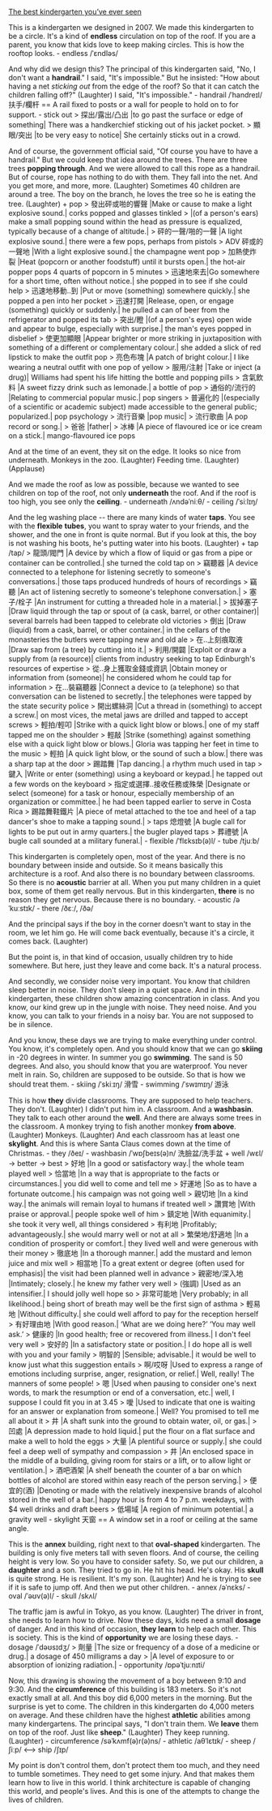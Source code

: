 [The best kindergarten you’ve ever seen](https://www.ted.com/talks/takaharu_tezuka_the_best_kindergarten_you_ve_ever_seen/transcript?referrer=playlist-surprisingly_fun_ted_talks&language=en)

This is a kindergarten we designed in 2007. We made this kindergarten to be a circle. It's a kind of **endless** circulation on top of the roof. If you are a parent, you know that kids love to keep making circles. This is how the rooftop looks. 
	- endless /ˈɛndləs/ 

And why did we design this? The principal of this kindergarten said, "No, I don't want a **handrail**." I said, "It's impossible." But he insisted: "How about having a net *sticking out* from the edge of the roof? So that it can catch the children falling off?" (Laughter) I said, "It's impossible." 
	- handrail /ˈhandreɪl/ 扶手/欄杆 == A rail fixed to posts or a wall for people to hold on to for support.
	- stick out
		> 探出/露出/凸出 |to go past the surface or edge of something| There was a handkerchief sticking out of his jacket pocket.
		> 顯眼/突出 |to be very easy to notice| She certainly sticks out in a crowd.

And of course, the government official said, "Of course you have to have a handrail." But we could keep that idea around the trees. There are three trees **popping through**. And we were allowed to call this rope as a handrail. But of course, rope has nothing to do with them. They fall into the net. And you get more, and more, more. (Laughter) Sometimes 40 children are around a tree. The boy on the branch, he loves the tree so he is eating the tree. (Laughter) 
	+ pop 
		> 發出砰或啪的響聲 |Make or cause to make a light explosive sound.| corks popped and glasses tinkled
		> |(of a person's ears) make a small popping sound within the head as pressure is equalized, typically because of a change of altitude.|
		> 砰的一聲/啪的一聲 |A light explosive sound.| there were a few pops, perhaps from pistols
		> ADV 砰或的一聲地 |With a light explosive sound.| the champagne went pop
		> 加熱使炸裂 |Heat (popcorn or another foodstuff) until it bursts open.| the hot-air popper pops 4 quarts of popcorn in 5 minutes
		> 迅速地來去|Go somewhere for a short time, often without notice.| she popped in to see if she could help
		> 迅速地移動..到 |Put or move (something) somewhere quickly.| she popped a pen into her pocket
 		> 迅速打開 |Release, open, or engage (something) quickly or suddenly.| he pulled a can of beer from the refrigerator and popped its tab
		> 突出/瞪 |(of a person's eyes) open wide and appear to bulge, especially with surprise.| the man's eyes popped in disbelief
		> 使更加顯眼 |Appear brighter or more striking in juxtaposition with something of a different or complementary colour.| she added a slick of red lipstick to make the outfit pop
		> 亮色布塊 |A patch of bright colour.| I like wearing a neutral outfit with one pop of yellow
		> 服用/注射 |Take or inject (a drug)| Williams had spent his life hitting the bottle and popping pills
		> 含氣飲料 |A sweet fizzy drink such as lemonade.| a bottle of pop
		> 通俗的/流行的 |Relating to commercial popular music.| pop singers
		> 普遍化的 |(especially of a scientific or academic subject) made accessible to the general public; popularized.| pop psychology
		> 流行音樂 |pop music|
		> 流行歌曲 |A pop record or song.|
		> 爸爸 |father|
		> 冰棒 |A piece of flavoured ice or ice cream on a stick.| mango-flavoured ice pops

And at the time of an event, they sit on the edge. It looks so nice from underneath. Monkeys in the zoo. (Laughter) Feeding time. (Laughter) (Applause) 

And we made the roof as low as possible, because we wanted to see children on top of the roof, not only **underneath** the roof. And if the roof is too high, you see only the **ceiling**. 
	- underneath /ʌndəˈniːθ/ 
	- ceiling /ˈsiːlɪŋ/ 

And the leg washing place -- there are many kinds of water **taps**. You see with the **flexible** **tubes**, you want to spray water to your friends, and the shower, and the one in front is quite normal. But if you look at this, the boy is not washing his boots, he's putting water into his boots. (Laughter) 
	+ tap /tap/ 
		> 龍頭/閥門 |A device by which a flow of liquid or gas from a pipe or container can be controlled.| she turned the cold tap on
		> 竊聽器 |A device connected to a telephone for listening secretly to someone's conversations.| those taps produced hundreds of hours of recordings
		> 竊聽 |An act of listening secretly to someone's telephone conversation.|
		> 塞子/栓子 |An instrument for cutting a threaded hole in a material.|
		> 拔掉塞子 |Draw liquid through the tap or spout of (a cask, barrel, or other container)| several barrels had been tapped to celebrate old victories
		> 倒出 |Draw (liquid) from a cask, barrel, or other container.| in the cellars of the monasteries the butlers were tapping new and old ale
		> 在..上刻痕取液 |Draw sap from (a tree) by cutting into it.|
		> 利用/開闢 |Exploit or draw a supply from (a resource)| clients from industry seeking to tap Edinburgh's resources of expertise
		> 從..身上獲取金錢或資訊 |Obtain money or information from (someone)| he considered whom he could tap for information
		> 在…裝竊聽器 |Connect a device to (a telephone) so that conversation can be listened to secretly.| the telephones were tapped by the state security police
		> 開出螺絲洞 |Cut a thread in (something) to accept a screw.| on most vices, the metal jaws are drilled and tapped to accept screws
		> 輕拍/輕叩 |Strike with a quick light blow or blows.| one of my staff tapped me on the shoulder
		> 輕敲 |Strike (something) against something else with a quick light blow or blows.| Gloria was tapping her feet in time to the music
		> 輕拍 |A quick light blow, or the sound of such a blow.| there was a sharp tap at the door
		> 踢踏舞 |Tap dancing.| a rhythm much used in tap
		> 鍵入 |Write or enter (something) using a keyboard or keypad.| he tapped out a few words on the keyboard
		> 指定或選擇..接收任務或殊榮 |Designate or select (someone) for a task or honour, especially membership of an organization or committee.| he had been tapped earlier to serve in Costa Rica
		> 踢踏舞鞋鐵片 |A piece of metal attached to the toe and heel of a tap dancer's shoe to make a tapping sound.|
		> taps 熄燈號 |A bugle call for lights to be put out in army quarters.| the bugler played taps
		> 葬禮號 |A bugle call sounded at a military funeral.|
	- flexible /ˈflɛksɪb(ə)l/ 
	- tube /tjuːb/ 

This kindergarten is completely open, most of the year. And there is no boundary between inside and outside. So it means basically this architecture is a roof. And also there is no boundary between classrooms. So there is no **acoustic** barrier at all. When you put many children in a quiet box, some of them get really nervous. But in this kindergarten, **there** is no reason they get nervous. Because there is no boundary. 
	- acoustic /əˈkuːstɪk/ 
	- there /ðɛː/, /ðə/ 

And the principal says if the boy in the corner doesn't want to stay in the room, we let him go. He will come back eventually, because it's a circle, it comes back. (Laughter) 

But the point is, in that kind of occasion, usually children try to hide somewhere. But here, just they leave and come back. It's a natural process. 

And secondly, we consider noise very important. You know that children sleep better in noise. They don't sleep in a quiet space. And in this kindergarten, these children show amazing concentration in class. And you know, our kind grew up in the jungle with noise. They need noise. And you know, you can talk to your friends in a noisy bar. You are not supposed to be in silence. 

And you know, these days we are trying to make everything under control. You know, it's completely open. And you should know that we can go **skiing** in -20 degrees in winter. In summer you go **swimming**. The sand is 50 degrees. And also, you should know that you are waterproof. You never melt in rain. So, children are supposed to be outside. So that is how we should treat them. 
	- skiing /ˈskiːɪŋ/ 滑雪
	- swimming /ˈswɪmɪŋ/ 游泳

This is how **they** divide classrooms. They are supposed to help teachers. They don't. (Laughter) I didn't put him in. A classroom. And a **washbasin**. They talk to each other around the **well**. And there are always some trees in the classroom. A monkey trying to fish another monkey **from above**. (Laughter) Monkeys. (Laughter) And each classroom has at least one **skylight**. And this is where Santa Claus comes down at the time of Christmas. 
	- they /ðeɪ/ 
	- washbasin /ˈwɒʃbeɪs(ə)n/ 洗臉盆/洗手盆
	+ well /wɛl/ -> better -> best
		> 好地 |In a good or satisfactory way.| the whole team played well
		> 恰當地 |In a way that is appropriate to the facts or circumstances.| you did well to come and tell me
		> 好運地 |So as to have a fortunate outcome.| his campaign was not going well
		> 親切地 |In a kind way.| the animals will remain loyal to humans if treated well
		> 讚賞地 |With praise or approval.| people spoke well of him
		> 鎮定地 |With equanimity.| she took it very well, all things considered
		> 有利地 |Profitably; advantageously.| she would marry well or not at all
		> 繁榮地/舒適地 |In a condition of prosperity or comfort.| they lived well and were generous with their money
		> 徹底地 |In a thorough manner.| add the mustard and lemon juice and mix well
		> 相當地 |To a great extent or degree (often used for emphasis)| the visit had been planned well in advance
		> 親密地/深入地 |Intimately; closely.| he knew my father very well
		> (強調) |Used as an intensifier.| I should jolly well hope so
		> 非常可能地 |Very probably; in all likelihood.| being short of breath may well be the first sign of asthma
		> 輕易地 |Without difficulty.| she could well afford to pay for the reception herself
		> 有好理由地 |With good reason.| ‘What are we doing here?’ ‘You may well ask.’
		> 健康的 |In good health; free or recovered from illness.| I don't feel very well
		> 安好的 |In a satisfactory state or position.| I do hope all is well with you and your family
		> 明智的 |Sensible; advisable.| it would be well to know just what this suggestion entails
		> 啊/哎呀 |Used to express a range of emotions including surprise, anger, resignation, or relief.| Well, really! The manners of some people!
		> 嗯 |Used when pausing to consider one's next words, to mark the resumption or end of a conversation, etc.| well, I suppose I could fit you in at 3.45
		> 噯 |Used to indicate that one is waiting for an answer or explanation from someone.| Well? You promised to tell me all about it
		> 井 |A shaft sunk into the ground to obtain water, oil, or gas.|
		> 凹處 |A depression made to hold liquid.| put the flour on a flat surface and make a well to hold the eggs
		> 大量 |A plentiful source or supply.| she could feel a deep well of sympathy and compassion
		> 井 |An enclosed space in the middle of a building, giving room for stairs or a lift, or to allow light or ventilation.|
		> 酒吧酒架 |A shelf beneath the counter of a bar on which bottles of alcohol are stored within easy reach of the person serving.|
		> 便宜的(酒) |Denoting or made with the relatively inexpensive brands of alcohol stored in the well of a bar.| happy hour is from 4 to 7 p.m. weekdays, with $4 well drinks and draft beers
		> 低場域 |A region of minimum potential.| a gravity well
	- skylight 天窗 == A window set in a roof or ceiling at the same angle.

This is the **annex** building, right next to that **oval-shaped** kindergarten. The building is only five meters tall with seven floors. And of course, the ceiling height is very low. So you have to consider safety. So, we put our children, a **daughter** and a son. They tried to go in. He hit his head. He's okay. His **skull** is quite strong. He is resilient. It's my son. (Laughter) And he is trying to see if it is safe to jump off. And then we put other children. 
	- annex /əˈnɛks/ 
	- oval /ˈəʊv(ə)l/
	- skull /skʌl/ 

The traffic jam is awful in Tokyo, as you know. (Laughter) The driver in front, she needs to learn how to drive. Now these days, kids need a small **dosage** of danger. And in this kind of occasion, **they learn** to help each other. This is society. This is the kind of **opportunity** we are losing these days. 
	- dosage /ˈdəʊsɪdʒ/ 
		> 劑量 |The size or frequency of a dose of a medicine or drug.| a dosage of 450 milligrams a day
		> |A level of exposure to or absorption of ionizing radiation.|
	- opportunity /ɒpəˈtjuːnɪti/ 

Now, this drawing is showing the movement of a boy between 9:10 and 9:30. And the **circumference** of this building is 183 meters. So it's not exactly small at all. And this boy did 6,000 meters in the morning. But the surprise is yet to come. The children in this kindergarten do 4,000 meters on average. And these children have the highest **athletic** abilities among many kindergartens. The principal says, "I don't train them. We **leave** them on top of the roof. Just like **sheep**." (Laughter) They keep running. (Laughter)
	- circumference /səˈkʌmf(ə)r(ə)ns/ 
	- athletic /aθˈlɛtɪk/ 
	- sheep /ʃiːp/  <--> ship /ʃɪp/

My point is don't control them, don't protect them too much, and they need to tumble sometimes. They need to get some injury. And that makes them learn how to live in this world. I think architecture is capable of changing this world, and people's lives. And this is one of the attempts to change the lives of children. 